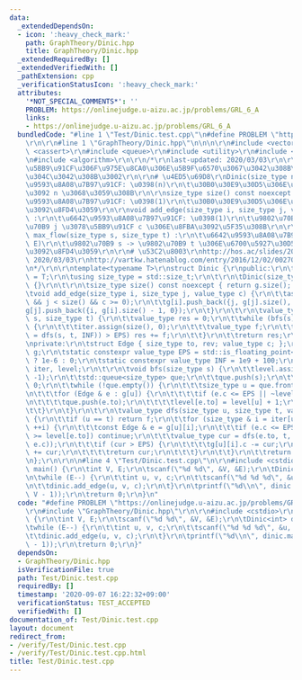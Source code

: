```yaml
---
data:
  _extendedDependsOn:
  - icon: ':heavy_check_mark:'
    path: GraphTheory/Dinic.hpp
    title: GraphTheory/Dinic.hpp
  _extendedRequiredBy: []
  _extendedVerifiedWith: []
  _pathExtension: cpp
  _verificationStatusIcon: ':heavy_check_mark:'
  attributes:
    '*NOT_SPECIAL_COMMENTS*': ''
    PROBLEM: https://onlinejudge.u-aizu.ac.jp/problems/GRL_6_A
    links:
    - https://onlinejudge.u-aizu.ac.jp/problems/GRL_6_A
  bundledCode: "#line 1 \"Test/Dinic.test.cpp\"\n#define PROBLEM \"https://onlinejudge.u-aizu.ac.jp/problems/GRL_6_A\"\
    \r\n\r\n#line 1 \"GraphTheory/Dinic.hpp\"\n\n\n\r\n#include <vector>\r\n#include\
    \ <cassert>\r\n#include <queue>\r\n#include <utility>\r\n#include <type_traits>\r\
    \n#include <algorithm>\r\n\r\n/*\r\nlast-updated: 2020/03/03\r\n\r\n\u8FBA\u306E\
    \u5BB9\u91CF\u306F\u975E\u8CA0\u306E\u5B9F\u6570\u3067\u3042\u308B\u5FC5\u8981\
    \u304C\u3042\u308B\u3002\r\n\r\n# \u4ED5\u69D8\r\nDinic(size_type n) :\r\n\t\u6642\
    \u9593\u8A08\u7B97\u91CF: \u0398(n)\r\n\t\u30B0\u30E9\u30D5\u306E\u9802\u70B9\u6570\
    \u3092 n \u3068\u3059\u308B\r\n\r\nsize_type size() const noexcept :\r\n\t\u6642\
    \u9593\u8A08\u7B97\u91CF: \u0398(1)\r\n\t\u30B0\u30E9\u30D5\u306E\u9802\u70B9\u6570\
    \u3092\u8FD4\u3059\r\n\r\nvoid add_edge(size_type i, size_type j, value_type c)\
    \ :\r\n\t\u6642\u9593\u8A08\u7B97\u91CF: \u0398(1)\r\n\t\u9802\u70B9 i -> \u9802\
    \u70B9 j \u3078\u5BB9\u91CF c \u306E\u8FBA\u3092\u5F35\u308B\r\n\r\nvalue_type\
    \ max_flow(size_type s, size_type t) :\r\n\t\u6642\u9593\u8A08\u7B97\u91CF: O(V^2\
    \ E)\r\n\t\u9802\u70B9 s -> \u9802\u70B9 t \u306E\u6700\u5927\u30D5\u30ED\u30FC\
    \u3092\u8FD4\u3059\r\n\r\n# \u53C2\u8003\r\nhttp://hos.ac/slides/20150319_flow.pdf,\
    \ 2020/03/03\r\nhttp://vartkw.hatenablog.com/entry/2016/12/02/002703, 2020/03/03\r\
    \n*/\r\n\r\ntemplate<typename T>\r\nstruct Dinic {\r\npublic:\r\n\tusing value_type\
    \ = T;\r\n\tusing size_type = std::size_t;\r\n\t\r\n\tDinic(size_type n) : g(std::vector<std::vector<Edge>>(n))\
    \ {}\r\n\t\r\n\tsize_type size() const noexcept { return g.size(); }\r\n\t\r\n\
    \tvoid add_edge(size_type i, size_type j, value_type c) {\r\n\t\tassert(i < size()\
    \ && j < size() && c >= 0);\r\n\t\tg[i].push_back({j, g[j].size(), c});\r\n\t\t\
    g[j].push_back({i, g[i].size() - 1, 0});\r\n\t}\r\n\t\r\n\tvalue_type max_flow(size_type\
    \ s, size_type t) {\r\n\t\tvalue_type res = 0;\r\n\t\twhile (bfs(s), ~level[t])\
    \ {\r\n\t\t\titer.assign(size(), 0);\r\n\t\t\tvalue_type f;\r\n\t\t\twhile ((f\
    \ = dfs(s, t, INF)) > EPS) res += f;\r\n\t\t}\r\n\t\treturn res;\r\n\t}\r\n\t\r\
    \nprivate:\r\n\tstruct Edge { size_type to, rev; value_type c; };\r\n\tstd::vector<std::vector<Edge>>\
    \ g;\r\n\tstatic constexpr value_type EPS = std::is_floating_point<value_type>()\
    \ ? 1e-6 : 0;\r\n\tstatic constexpr value_type INF = 1e9 + 100;\r\n\tstd::vector<size_type>\
    \ iter, level;\r\n\t\r\n\tvoid bfs(size_type s) {\r\n\t\tlevel.assign(size(),\
    \ -1);\r\n\t\tstd::queue<size_type> que;\r\n\t\tque.push(s);\r\n\t\tlevel[s] =\
    \ 0;\r\n\t\twhile (!que.empty()) {\r\n\t\t\tsize_type u = que.front(); que.pop();\r\
    \n\t\t\tfor (Edge & e : g[u]) {\r\n\t\t\t\tif (e.c <= EPS || ~level[e.to]) continue;\r\
    \n\t\t\t\tque.push(e.to);\r\n\t\t\t\tlevel[e.to] = level[u] + 1;\r\n\t\t\t}\r\n\
    \t\t}\r\n\t}\r\n\t\r\n\tvalue_type dfs(size_type u, size_type t, value_type f)\
    \ {\r\n\t\tif (u == t) return f;\r\n\t\tfor (size_type & i = iter[u]; i < g[u].size();\
    \ ++i) {\r\n\t\t\tconst Edge & e = g[u][i];\r\n\t\t\tif (e.c <= EPS || level[u]\
    \ >= level[e.to]) continue;\r\n\t\t\tvalue_type cur = dfs(e.to, t, std::min(f,\
    \ e.c));\r\n\t\t\tif (cur > EPS) {\r\n\t\t\t\tg[u][i].c -= cur;\r\n\t\t\t\tg[e.to][e.rev].c\
    \ += cur;\r\n\t\t\t\treturn cur;\r\n\t\t\t}\r\n\t\t}\r\n\t\treturn 0;\r\n\t}\r\
    \n};\r\n\r\n\n#line 4 \"Test/Dinic.test.cpp\"\n\r\n#include <cstdio>\r\n\r\nint\
    \ main() {\r\n\tint V, E;\r\n\tscanf(\"%d %d\", &V, &E);\r\n\tDinic<int> dinic(V);\r\
    \n\twhile (E--) {\r\n\t\tint u, v, c;\r\n\t\tscanf(\"%d %d %d\", &u, &v, &c);\r\
    \n\t\tdinic.add_edge(u, v, c);\r\n\t}\r\n\tprintf(\"%d\\n\", dinic.max_flow(0,\
    \ V - 1));\r\n\treturn 0;\r\n}\n"
  code: "#define PROBLEM \"https://onlinejudge.u-aizu.ac.jp/problems/GRL_6_A\"\r\n\
    \r\n#include \"GraphTheory/Dinic.hpp\"\r\n\r\n#include <cstdio>\r\n\r\nint main()\
    \ {\r\n\tint V, E;\r\n\tscanf(\"%d %d\", &V, &E);\r\n\tDinic<int> dinic(V);\r\n\
    \twhile (E--) {\r\n\t\tint u, v, c;\r\n\t\tscanf(\"%d %d %d\", &u, &v, &c);\r\n\
    \t\tdinic.add_edge(u, v, c);\r\n\t}\r\n\tprintf(\"%d\\n\", dinic.max_flow(0, V\
    \ - 1));\r\n\treturn 0;\r\n}"
  dependsOn:
  - GraphTheory/Dinic.hpp
  isVerificationFile: true
  path: Test/Dinic.test.cpp
  requiredBy: []
  timestamp: '2020-09-07 16:22:32+09:00'
  verificationStatus: TEST_ACCEPTED
  verifiedWith: []
documentation_of: Test/Dinic.test.cpp
layout: document
redirect_from:
- /verify/Test/Dinic.test.cpp
- /verify/Test/Dinic.test.cpp.html
title: Test/Dinic.test.cpp
---
```

